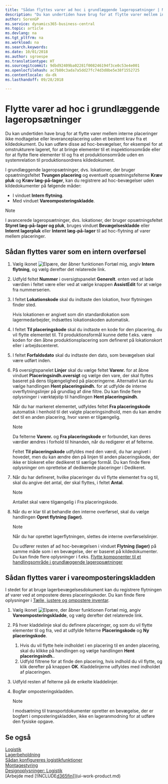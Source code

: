 ```yaml
---
title: "Sådan flyttes varer ad hoc i grundlæggende lageropsætninger | Microsoft Docs"
description: "Du kan undertiden have brug for at flytte varer mellem interne placeringer ikke modtagelse eller leveranceplacering uden et bestemt krav fra et kildedokument. Du kan udføre disse ad hoc-bevægelser, for eksempel for at omstrukturere lageret, for at bringe elementer til et inspektionsområde eller for at flytte flere elementer til og fra et produktionsområde uden en systemrelation til produktionsordrens kildedokument."
author: SorenGP
ms.service: dynamics365-business-central
ms.topic: article
ms.devlang: na
ms.tgt_pltfrm: na
ms.workload: na
ms.search.keywords: 
ms.date: 10/01/2018
ms.author: sgroespe
ms.translationtype: HT
ms.sourcegitcommit: 9dbd92409ba02281f008246194f3ce0c53e4e001
ms.openlocfilehash: ac7b80c3ada7a5dd27fc74d3d8be5e38f1552725
ms.contentlocale: da-dk
ms.lasthandoff: 09/28/2018

---
```

# <a name="move-items-ad-hoc-in-basic-warehouse-configurations"></a>Flytte varer ad hoc i grundlæggende lageropsætninger
Du kan undertiden have brug for at flytte varer mellem interne placeringer ikke modtagelse eller leveranceplacering uden et bestemt krav fra et kildedokument. Du kan udføre disse ad hoc-bevægelser, for eksempel for at omstrukturere lageret, for at bringe elementer til et inspektionsområde eller for at flytte flere elementer til og fra et produktionsområde uden en systemrelation til produktionsordrens kildedokument.  

I grundlæggende lageropsætninger, dvs. lokationer, der bruger opsætningsfeltet **Tvungen placering** og eventuelt opsætningsfelterne **Kræv pluk** og **Kræv læg-på-lager**, kan du registrere ad hoc-bevægelser uden kildedokumenter på følgende måder:  

- I vinduet **Intern flytning**.  
- Med vinduet **Vareomposteringskladde**.  

> [!NOTE]  
>  I avancerede lageropsætninger, dvs. lokationer, der bruger opsætningsfeltet **Styret læg-på-lager og pluk**, bruges vinduet **Bevægelseskladde** eller **Internt lagerpluk** eller **Internt læg-på-lager** til ad hoc-flytning af varer mellem placeringer.  

## <a name="to-move-items-as-an-internal-movement"></a>Sådan flyttes varer som en intern overførsel  
1.  Vælg ikonet ![Elpære, der åbner funktionen Fortæl mig](media/ui-search/search_small.png "Fortæl mig, hvad du vil foretage dig"), angiv **Intern flytning**, og vælg derefter det relaterede link.  
2.  Udfyld feltet **Nummer** i oversigtspanelet **Generelt**. enten ved at lade værdien i feltet være eller ved at vælge knappen **AssistEdit** for at vælge fra nummerserien.  
3.  I feltet **Lokationskode** skal du indtaste den lokation, hvor flytningen finder sted.  

    Hvis lokationen er angivet som din standardlokation som lagermedarbejder, indsættes lokationskoden automatisk.  
4.  I feltet **Til placeringskode** skal du indtaste en kode for den placering, du vil flytte elementet til. Til produktionsformål kunne dette f.eks. være koden for den åbne produktionsplacering som defineret på lokationskort eller i arbejdscenteret.  
5.  I feltet **Forfaldsdato** skal du indtaste den dato, som bevægelsen skal være udført inden.  
6.  På oversigtspanelet **Linjer** skal du vælge feltet **Varenr.** for at åbne vinduet **Placeringsindh.oversigt** og vælge den vare, der skal flyttes baseret på dens tilgængelighed på placeringerne. Alternativt kan du vælge handlingen **Hent placeringsindh.** for at udfylde de interne overflytningslinjer på grundlag af dine filtre. Du kan finde flere oplysninger i værktøjstip til handlingen **Hent placeringsindh**.   

    Når du har markeret elementet, udfyldes feltet **Fra placeringskode** automatisk i henhold til det valgte placeringsindhold, men du kan ændre det til en anden placering, hvor varen er tilgængelig.  

    > [!NOTE]  
    >  Da felterne **Varenr.** og **Fra placeringskode** er forbundet, kan deres værdier ændres i forhold til hinanden, når du redigerer et af felterne.  

    Feltet **Til placeringskode** udfyldes med den værdi, du har angivet i hovedet, men du kan ændre den på linjen til anden placeringskode, der ikke er blokeret eller dedikeret til særlige formål. Du kan finde flere oplysninger om oprettelse af dedikerede placeringer i Dedikeret.  
7.  Når du har defineret, hvilke placeringer du vil flytte elementet fra og til, skal du angive det antal, der skal flyttes, i feltet **Antal**.  

    > [!NOTE]  
    >  Antallet skal være tilgængelig i Fra placeringskode.  

8.  Når du er klar til at behandle den interne overførsel, skal du vælge handlingen **Opret flytning (lager)**.  

    > [!NOTE]  
    >  Når du har oprettet lagerflytningen, slettes de interne overførselslinjer.  

    Du udfører resten af ad hoc-bevægelsen i vinduet **Flytning (lager)** på samme måde som i en bevægelse, der er baseret på kildedokumenter. Du kan finde flere oplysninger i f.eks. [Flytte komponenter til et handlingsområde i grundlæggende lageropsætninger](warehouse-how-to-move-components-to-an-operation-area-in-basic-warehousing.md)  

## <a name="to-move-items-with-the-item-reclassification-journal"></a>Sådan flyttes varer i vareomposteringskladden
I stedet for at bruge lagerbevægelsesdokument kan du registrere flytningen af varer ved at ompostere deres placeringskoder. Du kan finde flere oplysninger i [Tælle, justere og ompostere inventar](inventory-how-count-adjust-reclassify.md).   
1.  Vælg ikonet ![Elpære, der åbner funktionen Fortæl mig](media/ui-search/search_small.png "Fortæl mig, hvad du vil foretage dig"), angiv **Vareomposteringskladde**, og vælg derefter det relaterede link.  
2.  På hver kladdelinje skal du definere placeringer, og som du vil flytte elementer til og fra, ved at udfylde felterne **Placeringskode** og **Ny placeringskode**.  

    1.  Hvis du vil flytte hele indholdet i en placering til en anden placering, skal du klikke på handlingen og vælge handlingen **Hent placeringsindh.**.  
    2.  Udfyld filtrene for at finde den placering, hvis indhold du vil flytte, og klik derefter på knappen **OK**. Kladdelinjerne udfyldes med indholdet af placeringen.  
3.  Udfyld resten af felterne på de enkelte kladdelinjer.   
4.  Bogfør omposteringskladden.  

    > [!NOTE]  
    >  I modsætning til transportdokumenter opretter en bevægelse, der er bogført i omposteringskladden, ikke en lageranmodning for at udføre den fysiske opgave.  

## <a name="see-also"></a>Se også  
[Logistik](warehouse-manage-warehouse.md)  
[Lagerbeholdning](inventory-manage-inventory.md)  
[Sådan konfigureres logistikfunktioner](warehouse-setup-warehouse.md)     
[Montagestyring](assembly-assemble-items.md)    
[Designoplysninger: Logistik](design-details-warehouse-management.md)  
[Arbejde med [!INCLUDE[d365fin](includes/d365fin_md.md)]](ui-work-product.md)

